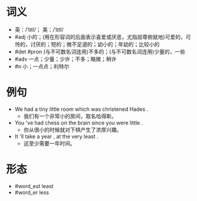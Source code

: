 # 词义
- 英：/ˈlɪtl/； 美：/ˈlɪtl/
- #adj 小的；(用在形容词的后面表示喜爱或厌恶，尤指屈尊俯就地)可爱的，可怜的，讨厌的；短的；微不足道的；幼小的；年幼的；比较小的
- #det #pron (与不可数名词连用)不多的；(与不可数名词连用)少量的，一些
- #adv 一点；少量；少许；不多；略微；稍许
- #n 小；一点点；利特尔
# 例句
- We had a tiny little room which was christened Hades .
	- 我们有一个非常小的房间，取名哈得斯。
- You 've had chess on the brain since you were little .
	- 你从很小的时候就对下棋产生了浓厚兴趣。
- It 'll take a year , at the very least .
	- 这至少需要一年时间。
# 形态
- #word_est least
- #word_er less
